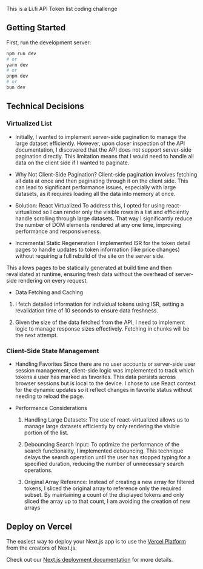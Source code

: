 This is a Li.fi API Token list coding challenge

## Getting Started

First, run the development server:

```bash
npm run dev
# or
yarn dev
# or
pnpm dev
# or
bun dev
```

## Technical Decisions

### Virtualized List

-   Initially, I wanted to implement server-side pagination to manage the large dataset efficiently. However, upon closer inspection of the API documentation, I discovered that the API does not support server-side pagination directly. This limitation means that I would need to handle all data on the client side if I wanted to paginate.

-   Why Not Client-Side Pagination?
    Client-side pagination involves fetching all data at once and then paginating through it on the client side. This can lead to significant performance issues, especially with large datasets, as it requires loading all the data into memory at once.

-   Solution: React Virtualized
    To address this, I opted for using react-virtualized so I can render only the visible rows in a list and efficiently handle scrolling through large datasets. That way I significantly reduce the number of DOM elements rendered at any one time, improving performance and responsiveness.

-   Incremental Static Regeneration
    I implemented ISR for the token detail pages to handle updates to token information (like price changes) without requiring a full rebuild of the site on the server side.

This allows pages to be statically generated at build time and then revalidated at runtime, ensuring fresh data without the overhead of server-side rendering on every request.

-   Data Fetching and Caching

1. I fetch detailed information for individual tokens using ISR, setting a revalidation time of 10 seconds to ensure data freshness.

2. Given the size of the data fetched from the API, I need to implement logic to manage response sizes effectively. Fetching in chunks will be the next attempt.

### Client-Side State Management

-   Handling Favorites
    Since there are no user accounts or server-side user session management, client-side logic was implemented to track which tokens a user has marked as favorites. This data persists across browser sessions but is local to the device. I chose to use React context for the dynamic updates so it reflect changes in favorite status without needing to reload the page.

-   Performance Considerations

    1. Handling Large Datasets:
       The use of react-virtualized allows us to manage large datasets efficiently by only rendering the visible portion of the list.

    2. Debouncing Search Input:
       To optimize the performance of the search functionality, I implemented debouncing. This technique delays the search operation until the user has stopped typing for a specified duration, reducing the number of unnecessary search operations.

    3. Original Array Reference: Instead of creating a new array for filtered tokens, I sliced the original array to reference only the required subset. By maintaining a count of the displayed tokens and only sliced the array up to that count, I am avoiding the creation of new arrays

## Deploy on Vercel

The easiest way to deploy your Next.js app is to use the [Vercel Platform](https://vercel.com/new?utm_medium=default-template&filter=next.js&utm_source=create-next-app&utm_campaign=create-next-app-readme) from the creators of Next.js.

Check out our [Next.js deployment documentation](https://nextjs.org/docs/deployment) for more details.

